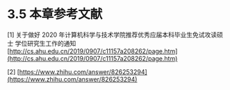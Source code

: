 # 3.5 本章参考文献

\[1\] 关于做好 2020 年计算机科学与技术学院推荐优秀应届本科毕业生免试攻读硕士 学位研究生工作的通知[http://cs.ahu.edu.cn/2019/0907/c11157a208262/page.htm](http://cs.ahu.edu.cn/2019/0907/c11157a208262/page.htm) 

\[2\] [https://www.zhihu.com/answer/826253294](https://www.zhihu.com/answer/826253294) 

